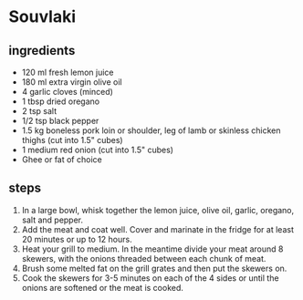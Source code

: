 # Souvlaki

## ingredients

- 120 ml fresh lemon juice
- 180 ml extra virgin olive oil
- 4 garlic cloves (minced)
- 1 tbsp dried oregano
- 2 tsp salt
- 1/2 tsp black pepper
- 1.5 kg boneless pork loin or shoulder, leg of lamb or skinless chicken thighs (cut into 1.5" cubes)
- 1 medium red onion (cut into 1.5" cubes)
- Ghee or fat of choice

## steps

1. In a large bowl, whisk together the lemon juice, olive oil, garlic, oregano, salt and pepper.
2. Add the meat and coat well. Cover and marinate in the fridge for at least 20 minutes or up to 12 hours.
3. Heat your grill to medium. In the meantime divide your meat around 8 skewers, with the onions threaded between each chunk of meat.
4. Brush some melted fat on the grill grates and then put the skewers on.
5. Cook the skewers for 3-5 minutes on each of the 4 sides or until the onions are softened or the meat is cooked.
